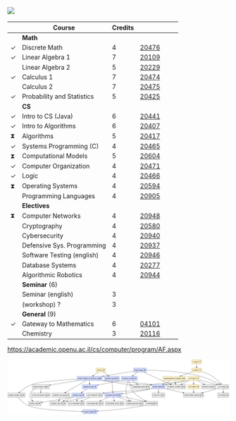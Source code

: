 
![](https://progress-bar.xyz/53/?scale=120&width=140&progress_color=00D26A&suffix=%20out%20of%20120)

|     | Course                     | Credits   |                                                             |
| --- | -------------------------- | --------- | ----------------------------------------------------------- |
|     | **Math**                   |           |                                                             |
| ✓   | Discrete Math              | 4         | [20476](https://www.openu.ac.il/courses/20476.htm)          |
| ✓   | Linear Algebra 1           | 7         | [20109](https://www.openu.ac.il/courses/20109.htm)          |
|     | Linear Algebra 2           | 5         | [20229](https://www.openu.ac.il/courses/20229.htm)          |
| ✓   | Calculus 1                 | 7         | [20474](https://www.openu.ac.il/courses/20474.htm)          |
|     | Calculus 2                 | 7         | [20475](https://www.openu.ac.il/courses/20475.htm)          |
| ✓   | Probability and Statistics | 5         | [20425](https://www.openu.ac.il/courses/20425.htm)          |
|     | **CS**                     |           |                                                             |
| ✓   | Intro to CS (Java)         | 6         | [20441](https://www.openu.ac.il/courses/20441.htm)          |
| ✓   | Intro to Algorithms        | 6         | [20407](https://www.openu.ac.il/courses/20407.htm)          |
| ⧗   | Algorithms                 | 5         | [20417](https://www.openu.ac.il/courses/20417.htm)          |
| ✓   | Systems Programming (C)    | 4         | [20465](https://www.openu.ac.il/courses/20465.htm)          |
| ⧗   | Computational Models       | 5         | [20604](https://www.openu.ac.il/courses/20604.htm)          |
| ✓   | Computer Organization      | 4         | [20471](https://www.openu.ac.il/courses/20471.htm)          |
| ✓   | Logic                      | 4         | [20466](https://www.openu.ac.il/courses/20466.htm)          |
| ⧗   | Operating Systems          | 4         | [20594](https://www.openu.ac.il/courses/20594.htm)          |
|     | Programming Languages      | 4         | [20905](https://www.openu.ac.il/courses/20905.htm)          |
|     | **Electives**              |           |                                                             |
| ⧗   | Computer Networks          | 4         | [20948](https://www.openu.ac.il/courses/20948.htm)          |
|     | Cryptography               | 4         | [20580](https://www.openu.ac.il/courses/20580.htm)          |
|     | Cybersecurity              | 4         | [20940](https://www.openu.ac.il/courses/20940.htm)          |
|     | Defensive Sys. Programming | 4         | [20937](https://www.openu.ac.il/courses/20937.htm)          |
|     | Software Testing (english) | 4         | [20946](https://www.openu.ac.il/courses/20946.htm)          |
|     | Database Systems           | 4         | [20277](https://www.openu.ac.il/courses/20277.htm)          |
|     | Algorithmic Robotics       | 4         | [20944](https://www.openu.ac.il/courses/20944.htm)          |
|     | **Seminar** (6)            |           |                                                             |
|     | Seminar (english)          | 3         |                                                             |
|     | (workshop) ?               | 3         |                                                             |
|     | **General** (9)            |           |                                                             |
| ✓   | Gateway to Mathematics     | 6         | [04101](https://www.openu.ac.il/courses/04101.htm)          |
|     | Chemistry                  | 3         | [20116](https://www.openu.ac.il/courses/20116.htm)          |


https://academic.openu.ac.il/cs/computer/program/AF.aspx


![](https://raw.githubusercontent.com/adielBm/cs-course-dependencies/refs/heads/main/diagram.svg)